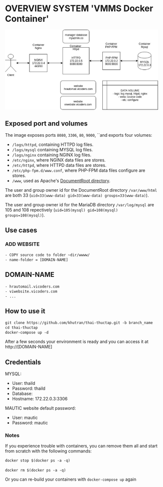 # OVERVIEW SYSTEM 'VMMS Docker Container'


![Containers](https://github.com/khutran/thai-thuctap/blob/develop/docs/vmms_cloud.jpg)

Exposed port and volumes
----

The image exposes ports `8080`, `3306`, `80`, `9000`, ``and exports four volumes:

* `/logs/httpd`, containing HTTPD log files.
* `/logs/mysql` containing MYSQL log files.
* `/logs/nginx` containing NGINX log files.
* `/etc/nginx`, where NGINX data files are stores.
* `/etc/httpd`, where HTTPD data files are stores.
* `/etc/php-fpm.d/www.conf`, where PHP-FPM data files configure are stores.
* `/www`, used as Apache's [DocumentRoot directory](http://httpd.apache.org/docs/2.4/en/mod/core.html#documentroot).


The user and group owner id for the DocumentRoot directory `/var/www/html` are both 33 (`uid=33(www-data) gid=33(www-data) groups=33(www-data)`).

The user and group owner id for the MariaDB directory `/var/log/mysql` are 105 and 108 repectively (`uid=105(mysql) gid=108(mysql) groups=108(mysql)`).

Use cases
----
### ADD WEBSITE
    - COPY source code to folder ~dir/wwww/
    - name-folder = [DOMAIN-NAME]

DOMAIN-NAME
----
    - hrautomail.vicoders.com
    - viwebsite.vicoders.com
    - ...


How to use it
----

    git clone https://github.com/khutran/thai-thuctap.git -b branch_name
    cd thai-thuctap
    docker-compose up -d
    
After a few seconds your environment is ready and you can access it at http://[DOMAIN-NAME]


Credentials
----

MYSQL:

* User: thaild
* Password: thaild
* Database: 
* Hostname: 172.22.0.3:3306


MAUTIC website default password:

* User: mautic
* Password: mautic


### Notes

If you experience trouble with containers, you can remove them all and start from scratch with the following commands:
```
docker stop $(docker ps -a -q)
 
docker rm $(docker ps -a -q)
```

Or you can re-build your containers with `docker-compose up` again